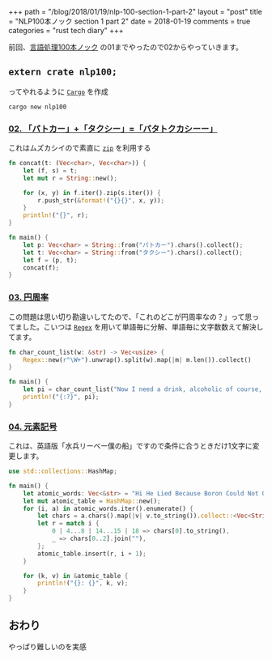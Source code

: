 +++
path = "/blog/2018/01/19/nlp-100-section-1-part-2"
layout = "post"
title = "NLP100本ノック section 1 part 2"
date = 2018-01-19
comments = true
categories = "rust tech diary"
+++

前回、[言語処理100本ノック](http://www.cl.ecei.tohoku.ac.jp/nlp100) の01までやったので02からやっていきます。
## `extern crate nlp100;`
ってやれるように [`Cargo`](https://github.com/katsyoshi/zatsu/tree/master/rust/nlp100) を作成
```
cargo new nlp100
```

### [02. 「パトカー」+「タクシー」=「パタトクカシーー」](http://www.cl.ecei.tohoku.ac.jp/nlp100/#sec02)
これはムズカシイので素直に [`zip`](https://doc.rust-lang.org/std/iter/trait.Iterator.html#method.zip) を利用する

```rust
fn concat(t: (Vec<char>, Vec<char>)) {
    let (f, s) = t;
    let mut r = String::new();

    for (x, y) in f.iter().zip(s.iter()) {
        r.push_str(&format!("{}{}", x, y));
    }
    println!("{}", r);
}

fn main() {
    let p: Vec<char> = String::from("パトカー").chars().collect();
    let t: Vec<char> = String::from("タクシー").chars().collect();
    let f = (p, t);
    concat(f);
}
```

### [03. 円周率](http://www.cl.ecei.tohoku.ac.jp/nlp100/#sec03)
この問題は思い切り勘違いしてたので、「これのどこが円周率なの？」って思ってました。こいつは [`Regex`](https://doc.rust-lang.org/regex/regex/index.html) を用いて単語毎に分解、単語毎に文字数数えて解決してます。

```rust
fn char_count_list(w: &str) -> Vec<usize> {
    Regex::new(r"\W+").unwrap().split(w).map(|m| m.len()).collect()
}

fn main() {
    let pi = char_count_list("Now I need a drink, alcoholic of course, after the heavy lectures involving quantum mechanics.");
    println!("{:?}", pi);
}
```

### [04. 元素記号](http://www.cl.ecei.tohoku.ac.jp/nlp100/#sec04)
これは、英語版「水兵リーベー僕の船」ですので条件に合うときだけ1文字に変更します。

```rust
use std::collections::HashMap;

fn main() {
    let atomic_words: Vec<&str> = "Hi He Lied Because Boron Could Not Oxidize Fluorine. New Nations Might Also Sign Peace Security Clause. Arthur King Can.".split(' ').collect();
    let mut atomic_table = HashMap::new();
    for (i, a) in atomic_words.iter().enumerate() {
        let chars = a.chars().map(|v| v.to_string()).collect::<Vec<String>>();
        let r = match i {
            0 | 4...8 | 14...15 | 18 => chars[0].to_string(),
            _ => chars[0..2].join(""),
        };
        atomic_table.insert(r, i + 1);
    }

    for (k, v) in &atomic_table {
        println!("{}: {}", k, v);
    }
}
```

## おわり

やっぱり難しいのを実感
